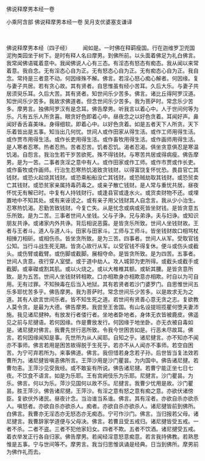 佛说释摩男本经一卷


小乘阿含部
佛说释摩男本经一卷
吴月支优婆塞支谦译


　　

佛说释摩男本经（四子经）
　　闻如是。一时佛在释羁瘦国。行在迦维罗卫兜国泥拘类园坐于树下。是时有释人名曰摩男。到佛所前。以头面着佛足为礼白佛言。我常闻佛语辄着意中。我闻佛说人心有三态。有淫态有怒态有痴态。我从闻以来常着意。我自念。无有淫态心自为正。无有怒态心自为正。无有痴态心自为正。我自念。常持是三者意不动。何因缘殊不解。佛言。若淫心怒心痴心解者。何因缘。复与妻子共居。若有贪心故。其有贤者。自思惟虽有经小苦耳。久后大乐。与妻子共居须臾乐耳。久后大苦。其有贤者。知世间乐少苦多。佛言。诸比丘得阿罗汉道。知世间乐少苦多。我故求佛道者。但念世间乐少苦多。我为菩萨时。常念乐少苦多。摩男言。独佛阿罗汉有是念耳。佛告摩男。听我言以着心中。人于世间何等为乐。凡有五乐人所贪喜。眼贪好色即着心中。昼夜念之以好色贪着。耳闻好声。鼻闻好香舌喜美味。身得细软。即着心中。以好色贪着。如是五者天下人所贪。天下乐着皆出是五事。知当出几何忧。世间人或作田家从得生活。或作工师用得生活。或作贾市用得生活。或作长吏用得生活。或作畜牧用得生活。或作画师用得生活。是人寒者忍寒。热者忍热。苦者忍苦。饥者忍饥。渴者忍渴。俱坐贪意俱忍是寒温饥渴。自怨言。我治生若干岁苦欲死。殊不得钱财。与寒苦共居或得病瘦。佛告摩男。是为一苦。二事者贪淫之意中有人。或作田家或作工师。或作市贾或作长吏。或作畜牧或作画师。行治生忍寒热饥渴致贪钱财。以得富饶复怀忧恐。畏县官亡其钱财。或恐火起烧其钱财。或恐乘船船没亡其钱财。或恐贼劫取其钱财。或恐贸卖亡其钱财。或恐贫家亲属持毒药毒之。或亲子散亡钱财。是人常与重忧共居。昼夜怀忧无有解已时。中复有人持钱财行。或逢县官或逢水火。或货卖财物不还。或埋置地中不知其处。或有来诬谤之。或有亲子用父钱财其人自念言。我从少小治生。忍寒热饥渴。忍勤苦致钱财。今复亡失。从是忧念或病或死皆坐财钱。是皆贪意五乐所致。是为二苦。三事者世间人坐钱。父与子诤。兄与弟诤。夫与妇诤。或知识朋友共诤。或诸家内外共诤。背后相说恶露。是皆贪乐所致。世间人坐钱财故。王者与王者斗。道人与道人斗。田家与田家斗。工师与工师斗。皆坐钱财故口相骂杖相捶刀相斫。或相伤杀。皆坐贪所致。是为三苦。四事者。世间人从军。受取官钱公知。当行斗战生死无期。皆贪心故行从军。以受官钱不得复休。便斗或伤头或截头。或伤臂或截臂。或伤脚或截脚。展相夺命。是皆贪所致。是为四苦。五事者。世间人贪意。夜行穿人室壁。或于道中劫人。攻人城郭为吏所得。或截头或截手或截脚。或辜磔或割其肌。或以火烧之。或以大椎椎其额。或斩其腰。是皆贪意所致。是为五苦。世间人坐钱财转相欺。口亦相欺身亦相欺意亦相欺。时自以为可自用。无有过罪。不知殃毒在后当入地狱。其有若贤者若沙门婆罗门。自思惟世间五乐多耶忧苦多乎。佛告摩男。我为菩萨时。常念世间乐少苦多。以是故求无为之道。其有人欲言世间乐者。皆不知生死之道。若世间有贤善心意无贪之志。复欲教人莫令贪。是最为大德。佛告摩男。我尝至王舍国。有山名设提班揽瞿何堕夫妻沛施。我见诸尼揵种。有放发行者偻行者。坐地者卧地者。身体无衣皆被鹿皮。佛遥见之前与尼揵语。若何因缘。作是曹放发行。何因缘于地坐卧。亦无衣被自毒如是。诸尼揵对佛言。我曹先世行恶所致。令我今世困苦如是。行恶未尽故耳。佛言。若何因缘闻知是事。先世所为从人闻耶。自知之乎。诸尼揵言。亦不知亦不闻亦不事师。佛言若用是困苦故得脱于生死乎。若亦不从人闻亦不事师。若空自困苦。为宁可弃若所为。来事佛道。佛言。我但惜若身念若子孙。后世皆当复法效若曹所为。诸尼揵皆嗔恚佛所言。王萍沙用是沙门瞿昙。为内国中。佛告诸尼揵。若曹勿恚。王萍沙见受我经。或不敢妄有所说。佛告诸尼揵。若曹宁能正坐七日七夜。不饮食不语言。如是为乐耶。王有宫阙伎乐为乐耶。尼揵言。沙门瞿昙。为乐。佛言。何以为乐。萍沙见国何以故不乐。尼揵言。我曹少忧用是故。沙门瞿昙。胜王萍沙。佛告诸尼揵。王萍沙。有淫之意有怒之意有痴之意。亦欲伏诸傍臣。复欲伏外诸民。昼夜计念。当治谁当系谁。佛言。其有淫者。亦欲自杀亦欲杀人。嗔怒者。亦欲自杀亦欲杀人。痴者。亦欲自杀亦欲杀人。诸尼揵皆前到佛所。白佛言。我曹亦无淫态亦无怒态亦无痴态。宁可作沙门。佛言。当归报若父母。诸尼揵言。我曹辞家学道便与父母决。佛言。若曹且受五戒归。诸尼揵皆受五戒。一者不杀。二者不盗。三者不犯他家妇女。四者不欺。五者不饮酒。诸尼揵受五戒。着衣举发正行各自归家。佛告摩男。若闻经淫意怒意痴意。若言我持佛教。若熟思惟是五事。宁与世间等不。摩男言。我当归思惟讽诵是经典。日当到佛所。摩男前为佛作礼而去。

 
